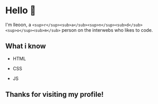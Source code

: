 # Hello 👋
I'm lleoon, a `<sup>r</sup><sub>a</sub><sup>n</sup><sub>d</sub><sup>o</sup><sub>m</sub>` person on the interwebs who likes to code.

## What i know
- HTML
* CSS
+ JS

## Thanks for visiting my profile!
